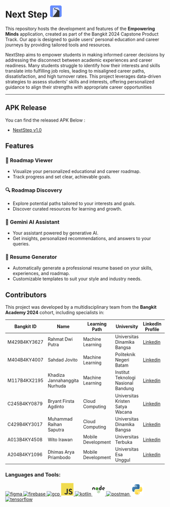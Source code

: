 # Next Step <img src="https://github.com/Capstone-NextStep/.github/blob/main/profile/assets/nextstep-logo.png" alt="nextstep" width="40" height="40"/>

This repository hosts the development and features of the **Empowering Minds** application, created as part of the Bangkit 2024 Capstone Product Track. Our app is designed to guide users' personal education and career journeys by providing tailored tools and resources.

NextStep aims to empower students in making informed career decisions by addressing the disconnect between academic experiences and career readiness. Many students struggle to identify how their interests and skills translate into fulfilling job roles, leading to misaligned career paths, dissatisfaction, and high turnover rates. This project leverages data-driven strategies to assess students' skills and interests, offering personalized guidance to align their strengths with appropriate career opportunities

---

## APK Release
You can find the released APK Below :
- [NextStep v1.0](https://drive.google.com/file/d/1AYJt4Wn_IR4A3xU9TWtFS-Wfsq8BxgLC/view?usp=sharing)

## Features  

### 🎯 **Roadmap Viewer**  
- Visualize your personalized educational and career roadmap.  
- Track progress and set clear, achievable goals.  

### 🔍 **Roadmap Discovery**  
- Explore potential paths tailored to your interests and goals.  
- Discover curated resources for learning and growth.  

### 🤖 **Gemini AI Assistant**  
- Your assistant powered by generative AI.  
- Get insights, personalized recommendations, and answers to your queries.  

### 📄 **Resume Generator**  
- Automatically generate a professional resume based on your skills, experiences, and roadmap.  
- Customizable templates to suit your style and industry needs.  

## Contributors  

This project was developed by a multidisciplinary team from the **Bangkit Academy 2024** cohort, including specialists in:  

| Bangkit ID       | Name                      | Learning Path      | University                           | LinkedIn Profile | Github |
|-------------------|---------------------------|--------------------|---------------------------------------|------------------|--------|
| M429B4KY3627      | Rahmat Dwi Putra         | Machine Learning   | Universitas Dinamika Bangsa           |[Linkedin](https://www.linkedin.com/in/rahmat-dwi-putra-a5472929a/)|[@rahmatdwiputra12](https://github.com/rahmatdwiputra12)|
| M404B4KY4007      | Sahdad Jovito            | Machine Learning   | Politeknik Negeri Batam               |[Linkedin](https://www.linkedin.com/in/sahdad-jovito/)|[@Djovie_](https://github.com/Djovie)|    
| M117B4KX2195      | Khadiza Jannahanggita Nurhuda | Machine Learning   | Institut Teknologi Nasional Bandung   |[Linkedin](https://www.linkedin.com/in/khadizaajn/)|[@Khdzaaa](https://github.com/Khdzaaa)|       
| C245B4KY0879      | Bryant Firsta Agdinto    | Cloud Computing    | Universitas Kristen Satya Wacana      |[Linkedin](https://www.linkedin.com/in/bryant-agdinto-7112311b8/)|[@Dintonesia](https://github.com/Dintonesia)|   
| C429B4KY3017      | Muhammad Raihan Saputra  | Cloud Computing    | Universitas Dinamika Bangsa           |[Linkedin](https://www.linkedin.com/in/rhnsaputra/)|[@RaihanS](https://github.com/Timekeeper25)|  
| A013B4KY4508      | Wito Irawan              | Mobile Development | Universitas Terbuka                   |[Linkedin](https://www.linkedin.com/in/wito-js)|[@witojs](https://github.com/witojs)|   
| A204B4KY1096      | Dhimas Arya Priambodo    | Mobile Development | Universitas Esa Unggul                |[Linkedin](https://www.linkedin.com/in/dhimasarya/)|[@dhimasarya](https://github.com/dhimasarya)|   


<h3 align="left">Languages and Tools:</h3>
<p align="left"> <a href="https://www.figma.com/" target="_blank" rel="noreferrer"> <img src="https://www.vectorlogo.zone/logos/figma/figma-icon.svg" alt="figma" width="40" height="40"/> </a> <a href="https://firebase.google.com/" target="_blank" rel="noreferrer"> <img src="https://www.vectorlogo.zone/logos/firebase/firebase-icon.svg" alt="firebase" width="40" height="40"/> </a> <a href="https://cloud.google.com" target="_blank" rel="noreferrer"> <img src="https://www.vectorlogo.zone/logos/google_cloud/google_cloud-icon.svg" alt="gcp" width="40" height="40"/> </a> <a href="https://developer.mozilla.org/en-US/docs/Web/JavaScript" target="_blank" rel="noreferrer"> <img src="https://raw.githubusercontent.com/devicons/devicon/master/icons/javascript/javascript-original.svg" alt="javascript" width="40" height="40"/> </a> <a href="https://kotlinlang.org" target="_blank" rel="noreferrer"> <img src="https://www.vectorlogo.zone/logos/kotlinlang/kotlinlang-icon.svg" alt="kotlin" width="40" height="40"/> </a> </a> <a href="https://nodejs.org" target="_blank" rel="noreferrer"> <img src="https://raw.githubusercontent.com/devicons/devicon/master/icons/nodejs/nodejs-original-wordmark.svg" alt="nodejs" width="40" height="40"/> </a> <a href="https://postman.com" target="_blank" rel="noreferrer"> <img src="https://www.vectorlogo.zone/logos/getpostman/getpostman-icon.svg" alt="postman" width="40" height="40"/> </a> <a href="https://www.python.org" target="_blank" rel="noreferrer"> <img src="https://raw.githubusercontent.com/devicons/devicon/master/icons/python/python-original.svg" alt="python" width="40" height="40"/> </a> <a href="https://www.tensorflow.org" target="_blank" rel="noreferrer"> <img src="https://www.vectorlogo.zone/logos/tensorflow/tensorflow-icon.svg" alt="tensorflow" width="40" height="40"/> </a> </p>
